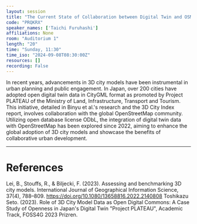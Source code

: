 ```yaml
---
layout: session
title: "The Current State of Collaboration between Digital Twin and OSM"
code: "PRQKRX"
speaker_names: ['Taichi Furuhashi']
affiliations: None
room: "Auditorium 1"
length: "20"
time: "Sunday, 11:30"
time_iso: "2024-09-08T08:30:00Z"
resources: []
recording: False
---
```


In recent years, advancements in 3D city models have been instrumental in urban planning and public engagement. In Japan, over 200 cities have adopted open digital twin data in CityGML format as promoted by Project PLATEAU of the Ministry of Land, Infrastructure, Transport and Tourism. This initiative, detailed in Binyu et al.'s research and the 3D City Index report, involves collaboration with the global OpenStreetMap community. Utilizing open database license ODbL, the integration of digital twin data with OpenStreetMap has been explored since 2022, aiming to enhance the global adoption of 3D city models and showcase the benefits of collaborative urban development.

<hr>

# References
Lei, B., Stouffs, R., &amp; Biljecki, F. (2023). Assessing and benchmarking 3D city models. International Journal of Geographical Information Science, 37(4), 788–809. https://doi.org/10.1080/13658816.2022.2140808
Toshikazu Seto. (2023). Role of 3D City Model Data as Open Digital Commons: A Case Study of Openness in Japan's Digital Twin &#34;Project PLATEAU&#34;, Academic Track, FOSS4G 2023 Prizren.

